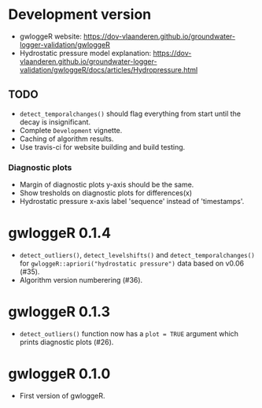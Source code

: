 # Development version

* gwloggeR website: https://dov-vlaanderen.github.io/groundwater-logger-validation/gwloggeR
* Hydrostatic pressure model explanation: https://dov-vlaanderen.github.io/groundwater-logger-validation/gwloggeR/docs/articles/Hydropressure.html

## TODO
* `detect_temporalchanges()` should flag everything from start until the decay is insignificant.
* Complete `Development` vignette.
* Caching of algorithm results.
* Use travis-ci for website building and build testing.

### Diagnostic plots
* Margin of diagnostic plots y-axis should be the same.
* Show tresholds on diagnostic plots for differences(x)
* Hydrostatic pressure x-axis label 'sequence' instead of 'timestamps'.

# gwloggeR 0.1.4

* `detect_outliers()`, `detect_levelshifts()` and `detect_temporalchanges()` for `gwloggeR::apriori("hydrostatic pressure")` data based on v0.06 (#35).
* Algorithm version numberering (#36).

# gwloggeR 0.1.3

* `detect_outliers()` function now has a `plot = TRUE` argument which prints diagnostic plots (#26).

# gwloggeR 0.1.0

* First version of gwloggeR.
